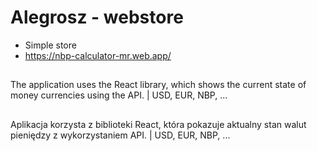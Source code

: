 # Alegrosz - webstore
- Simple store
- https://nbp-calculator-mr.web.app/
## 
The application uses the React library, which shows the current state of money currencies using the API. |  USD, EUR, NBP, ...
## 
Aplikacja korzysta z biblioteki React, która pokazuje aktualny stan walut pieniędzy z wykorzystaniem API. |  USD, EUR, NBP, ...
